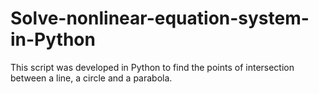 # Solve-nonlinear-equation-system-in-Python
 This script was developed in Python to find the points of intersection between a line, a circle and a parabola.
